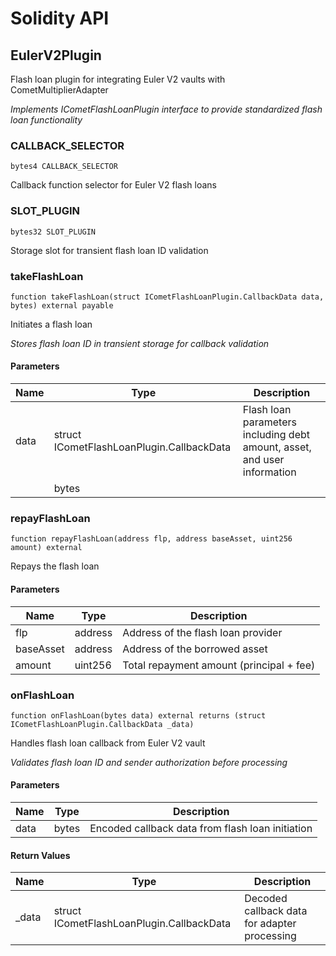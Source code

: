 # Solidity API

## EulerV2Plugin

Flash loan plugin for integrating Euler V2 vaults with CometMultiplierAdapter

_Implements ICometFlashLoanPlugin interface to provide standardized flash loan functionality_

### CALLBACK_SELECTOR

```solidity
bytes4 CALLBACK_SELECTOR
```

Callback function selector for Euler V2 flash loans

### SLOT_PLUGIN

```solidity
bytes32 SLOT_PLUGIN
```

Storage slot for transient flash loan ID validation

### takeFlashLoan

```solidity
function takeFlashLoan(struct ICometFlashLoanPlugin.CallbackData data, bytes) external payable
```

Initiates a flash loan

_Stores flash loan ID in transient storage for callback validation_

#### Parameters

| Name | Type | Description |
| ---- | ---- | ----------- |
| data | struct ICometFlashLoanPlugin.CallbackData | Flash loan parameters including debt amount, asset, and user information |
|  | bytes |  |

### repayFlashLoan

```solidity
function repayFlashLoan(address flp, address baseAsset, uint256 amount) external
```

Repays the flash loan

#### Parameters

| Name | Type | Description |
| ---- | ---- | ----------- |
| flp | address | Address of the flash loan provider |
| baseAsset | address | Address of the borrowed asset |
| amount | uint256 | Total repayment amount (principal + fee) |

### onFlashLoan

```solidity
function onFlashLoan(bytes data) external returns (struct ICometFlashLoanPlugin.CallbackData _data)
```

Handles flash loan callback from Euler V2 vault

_Validates flash loan ID and sender authorization before processing_

#### Parameters

| Name | Type | Description |
| ---- | ---- | ----------- |
| data | bytes | Encoded callback data from flash loan initiation |

#### Return Values

| Name | Type | Description |
| ---- | ---- | ----------- |
| _data | struct ICometFlashLoanPlugin.CallbackData | Decoded callback data for adapter processing |

